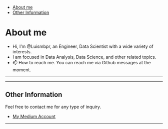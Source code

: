 * [About me](#about-me)
* [Other Information](#other-information)


# About me
- Hi, I’m @Luismbpr, an Engineer, Data Scientist with a wide variety of interests.
- I am focused in Data Analysis, Data Science, and other related topics.
- 📫 How to reach me. You can reach me via Github messages at the moment.


***

***

## Other Information

Feel free to contact me for any type of inquiry.

* [My Medium Account](https://medium.com/@luismarcelobp)


***
